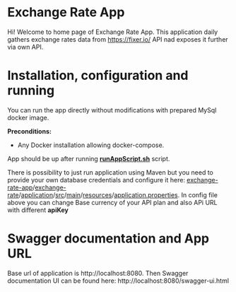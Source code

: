 # Exchange Rate App

Hi! Welcome to home page of Exchange Rate App. This application daily gathers exchange rates data from https://fixer.io/ API nad exposes it further via own API. 


# Installation, configuration and running

You can run the app directly without modifications with prepared MySql docker image. 

**Preconditions:**
 - Any Docker installation allowing docker-compose. 

App should be up after running **[runAppScript.sh](https://github.com/sebcicho/exchange-rate-app/commit/9d2545029b894cc296f6c1c669167e425d723951#diff-62df637e6147609c7fa3c3c787bb90233d104a7bd16a2202aa30af2b40ed9fa3 "runAppScript.sh")** script.

There is possibility to just run application using Maven but you need to provide your own database credentials and configure it here:  [exchange-rate-app](https://github.com/sebcicho/exchange-rate-app)/[exchange-rate](https://github.com/sebcicho/exchange-rate-app/tree/main/exchange-rate)/[application](https://github.com/sebcicho/exchange-rate-app/tree/main/exchange-rate/application)/[src](https://github.com/sebcicho/exchange-rate-app/tree/main/exchange-rate/application/src)/[main](https://github.com/sebcicho/exchange-rate-app/tree/main/exchange-rate/application/src/main)/[resources](https://github.com/sebcicho/exchange-rate-app/tree/main/exchange-rate/application/src/main/resources)/[application.properties](https://github.com/sebcicho/exchange-rate-app/tree/main/exchange-rate/application/src/main/resources/application.properies).
In config file above you can change Base currency of your API plan and also APi URL with different **apiKey**

# Swagger documentation and App URL
Base url of application is http://localhost:8080.
Then Swagger documentation UI can be found here: http://localhost:8080/swagger-ui.html 
